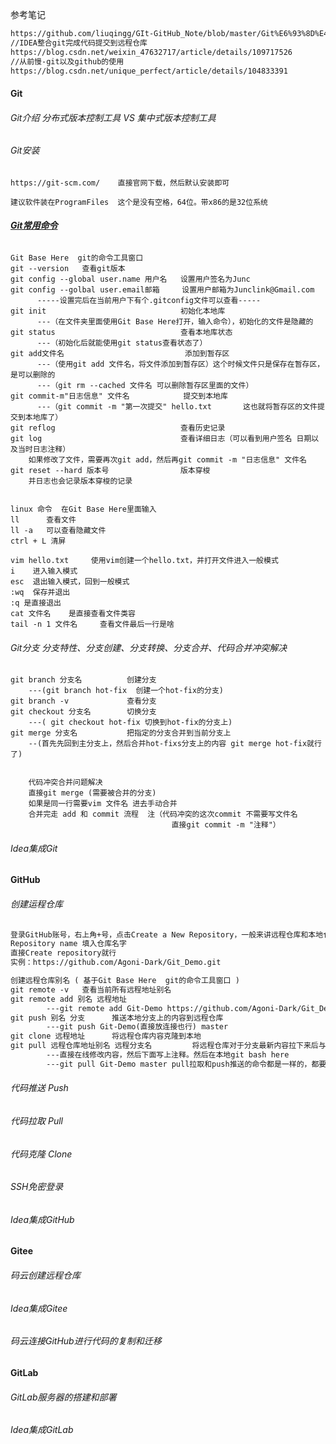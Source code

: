 参考笔记

```txt
https://github.com/liuqingg/GIt-GitHub_Note/blob/master/Git%E6%93%8D%E4%BD%9C.md#16-rebase
//IDEA整合git完成代码提交到远程仓库
https://blog.csdn.net/weixin_47632717/article/details/109717526
//从前慢-git以及github的使用
https://blog.csdn.net/unique_perfect/article/details/104833391
```

#### Git

###### Git介绍 分布式版本控制工具  VS   集中式版本控制工具

###### Git安装 

```text
https://git-scm.com/    直接官网下载，然后默认安装即可

建议软件装在ProgramFiles  这个是没有空格，64位。带x86的是32位系统
```

###### **<u>Git常用命令</u>**

```text
Git Base Here  git的命令工具窗口
git --version	查看git版本
git config --global user.name 用户名	设置用户签名为Junc
git config --golbal user.email邮箱	 设置用户邮箱为Junclink@Gmail.com
      -----设置完后在当前用户下有个.gitconfig文件可以查看-----
git init							  初始化本地库
	  ---（在文件夹里面使用Git Base Here打开，输入命令），初始化的文件是隐藏的
git status							  查看本地库状态
	  ---（初始化后就能使用git status查看状态了）
git add文件名							 添加到暂存区
	  ---（使用git add 文件名，将文件添加到暂存区）这个时候文件只是保存在暂存区，是可以删除的
	  ---（git rm --cached 文件名 可以删除暂存区里面的文件）
git commit-m"日志信息" 文件名			  提交到本地库
      ---（git commit -m "第一次提交" hello.txt       这也就将暂存区的文件提交到本地库了）
git reflog							  查看历史记录
git log								  查看详细日志（可以看到用户签名 日期以及当时日志注释）
	如果修改了文件，需要再次git add，然后再git commit -m "日志信息" 文件名
git reset --hard 版本号				版本穿梭
	并日志也会记录版本穿梭的记录
	
```

```text
linux 命令  在Git Base Here里面输入
ll      查看文件
ll -a   可以查看隐藏文件
ctrl + L 清屏

vim hello.txt     使用vim创建一个hello.txt，并打开文件进入一般模式
i    进入输入模式
esc  退出输入模式，回到一般模式
:wq  保存并退出
:q 是直接退出
cat 文件名    是直接查看文件类容
tail -n 1 文件名     查看文件最后一行是啥

```



###### Git分支 分支特性、分支创建、分支转换、分支合并、代码合并冲突解决

```text
git branch 分支名			创建分支
	---(git branch hot-fix  创建一个hot-fix的分支)
git branch -v			  查看分支
git checkout 分支名		切换分支
	---( git checkout hot-fix 切换到hot-fix的分支上)
git merge 分支名			把指定的分支合并到当前分支上
	--(首先先回到主分支上，然后合并hot-fixs分支上的内容 git merge hot-fix就行了)
	
	
	代码冲突合并问题解决 
	直接git merge (需要被合并的分支) 
	如果是同一行需要vim 文件名 进去手动合并 
	合并完走 add 和 commit 流程  注（代码冲突的这次commit 不需要写文件名
									直接git commit -m "注释"）
```



###### Idea集成Git



#### GitHub

###### 创建运程仓库

```txt
登录GitHub账号，右上角+号，点击Create a New Repository，一般来讲远程仓库和本地仓库是同名
Repository name 填入仓库名字
直接Create repository就行
实例：https://github.com/Agoni-Dark/Git_Demo.git
```

```txt
创建远程仓库别名 ( 基于Git Base Here  git的命令工具窗口 )
git remote -v	查看当前所有远程地址别名
git remote add 别名 远程地址
		---git remote add Git-Demo https://github.com/Agoni-Dark/Git_Demo.git
git push 别名 分支		推送本地分支上的内容到远程仓库
		---git push Git-Demo(直接放连接也行) master
git clone 远程地址		将远程仓库内容克隆到本地
git pull 远程仓库地址别名 远程分支名			将远程仓库对于分支最新内容拉下来后与当前本地分支直接合并
		---直接在线修改内容，然后下面写上注释。然后在本地git bash here
		---git pull Git-Demo master	pull拉取和push推送的命令都是一样的，都要写上远程厂库名 和分支名
```



###### 代码推送 Push

###### 代码拉取 Pull

###### 代码克隆 Clone

###### SSH免密登录

###### Idea集成GitHub



#### Gitee

###### 码云创建远程仓库

###### Idea集成Gitee

###### 码云连接GitHub进行代码的复制和迁移

#### GitLab

###### GitLab服务器的搭建和部署

###### Idea集成GitLab



